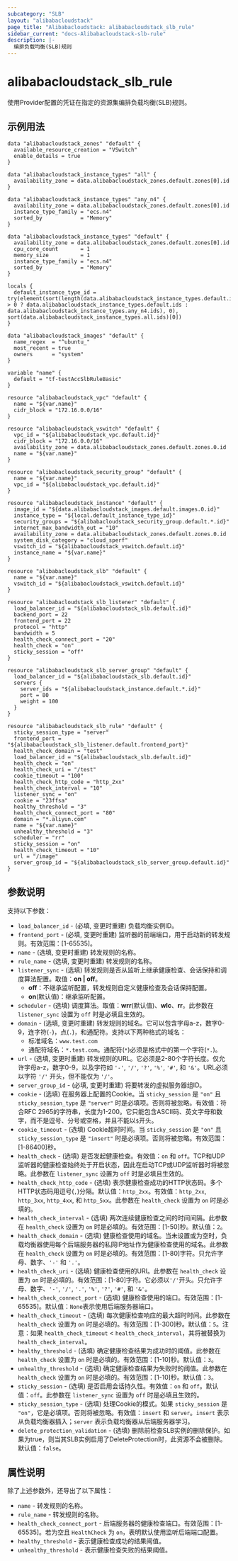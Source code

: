 ```yaml
---
subcategory: "SLB"
layout: "alibabacloudstack"
page_title: "Alibabacloudstack: alibabacloudstack_slb_rule"
sidebar_current: "docs-Alibabacloudstack-slb-rule"
description: |- 
  编排负载均衡(SLB)规则
---
```


# alibabacloudstack_slb_rule

使用Provider配置的凭证在指定的资源集编排负载均衡(SLB)规则。

## 示例用法

```hcl
data "alibabacloudstack_zones" "default" {
  available_resource_creation = "VSwitch"
  enable_details = true
}

data "alibabacloudstack_instance_types" "all" {
  availability_zone = data.alibabacloudstack_zones.default.zones[0].id
}

data "alibabacloudstack_instance_types" "any_n4" {
  availability_zone = data.alibabacloudstack_zones.default.zones[0].id
  instance_type_family = "ecs.n4"
  sorted_by            = "Memory"
}

data "alibabacloudstack_instance_types" "default" {
  availability_zone = data.alibabacloudstack_zones.default.zones[0].id
  cpu_core_count       = 1
  memory_size          = 1
  instance_type_family = "ecs.n4"
  sorted_by            = "Memory"
}

locals {
  default_instance_type_id = try(element(sort(length(data.alibabacloudstack_instance_types.default.instance_types) > 0 ? data.alibabacloudstack_instance_types.default.ids : data.alibabacloudstack_instance_types.any_n4.ids), 0), sort(data.alibabacloudstack_instance_types.all.ids)[0])
}

data "alibabacloudstack_images" "default" {
  name_regex  = "^ubuntu_"
  most_recent = true
  owners      = "system"
}

variable "name" {
  default = "tf-testAccSlbRuleBasic"
}

resource "alibabacloudstack_vpc" "default" {
  name = "${var.name}"
  cidr_block = "172.16.0.0/16"
}

resource "alibabacloudstack_vswitch" "default" {
  vpc_id = "${alibabacloudstack_vpc.default.id}"
  cidr_block = "172.16.0.0/16"
  availability_zone = data.alibabacloudstack_zones.default.zones.0.id
  name = "${var.name}"
}

resource "alibabacloudstack_security_group" "default" {
  name = "${var.name}"
  vpc_id = "${alibabacloudstack_vpc.default.id}"
}

resource "alibabacloudstack_instance" "default" {
  image_id = "${data.alibabacloudstack_images.default.images.0.id}"
  instance_type = "${local.default_instance_type_id}"
  security_groups = "${alibabacloudstack_security_group.default.*.id}"
  internet_max_bandwidth_out = "10"
  availability_zone = data.alibabacloudstack_zones.default.zones.0.id
  system_disk_category = "cloud_sperf"
  vswitch_id = "${alibabacloudstack_vswitch.default.id}"
  instance_name = "${var.name}"
}

resource "alibabacloudstack_slb" "default" {
  name = "${var.name}"
  vswitch_id = "${alibabacloudstack_vswitch.default.id}"
}

resource "alibabacloudstack_slb_listener" "default" {
  load_balancer_id = "${alibabacloudstack_slb.default.id}"
  backend_port = 22
  frontend_port = 22
  protocol = "http"
  bandwidth = 5
  health_check_connect_port = "20"
  health_check = "on"
  sticky_session = "off"
}

resource "alibabacloudstack_slb_server_group" "default" {
  load_balancer_id = "${alibabacloudstack_slb.default.id}"
  servers {
    server_ids = "${alibabacloudstack_instance.default.*.id}"
    port = 80
    weight = 100
  }
}

resource "alibabacloudstack_slb_rule" "default" {
  sticky_session_type = "server"
  frontend_port = "${alibabacloudstack_slb_listener.default.frontend_port}"
  health_check_domain = "test"
  load_balancer_id = "${alibabacloudstack_slb.default.id}"
  health_check = "on"
  health_check_uri = "/test"
  cookie_timeout = "100"
  health_check_http_code = "http_2xx"
  health_check_interval = "10"
  listener_sync = "on"
  cookie = "23ffsa"
  healthy_threshold = "3"
  health_check_connect_port = "80"
  domain = "*.aliyun.com"
  name = "${var.name}"
  unhealthy_threshold = "3"
  scheduler = "rr"
  sticky_session = "on"
  health_check_timeout = "10"
  url = "/image"
  server_group_id = "${alibabacloudstack_slb_server_group.default.id}"
}
```

## 参数说明

支持以下参数：

* `load_balancer_id` - (必填, 变更时重建) 负载均衡实例ID。
* `frontend_port` - (必填, 变更时重建) 监听器的前端端口，用于启动新的转发规则。有效范围：[1-65535]。
* `name` - (选填, 变更时重建) 转发规则的名称。
* `rule_name` - (选填, 变更时重建) 转发规则的名称。
* `listener_sync` - (选填) 转发规则是否从监听上继承健康检查、会话保持和调度算法配置。取值：**on | off**。  
  * **off**：不继承监听配置，转发规则自定义健康检查及会话保持配置。
  * **on**(默认值)：继承监听配置。
* `scheduler` - (选填) 调度算法。取值：**wrr**(默认值)、**wlc**、**rr**。此参数在 `listener_sync` 设置为 `off` 时是必填且生效的。
* `domain` - (选填, 变更时重建) 转发规则的域名。它可以包含字母a-z，数字0-9，连字符(`-`)，点(`.`)，和通配符。支持以下两种格式的域名：
  * 标准域名：`www.test.com`
  * 通配符域名：`*.test.com`。通配符(`*`)必须是格式中的第一个字符(`*.`)。
* `url` - (选填, 变更时重建) 转发规则的URL。它必须是2-80个字符长度。仅允许字母a-z，数字0-9，以及字符如 `'-'`, `'/'`, `'?'`, `'%'`, `'#'`, 和 `'&'`。URL必须以字符 `'/'` 开头，但不能仅为 `'/'`。
* `server_group_id` - (必填, 变更时重建) 将要转发的虚拟服务器组ID。
* `cookie` - (选填) 在服务器上配置的Cookie。当 `sticky_session` 是 `"on"` 且 `sticky_session_type` 是 `"server"` 时是必填项。否则将被忽略。有效值：符合RFC 2965的字符串，长度为1-200。它只能包含ASCII码、英文字母和数字，而不是逗号、分号或空格，并且不能以`$`开头。
* `cookie_timeout` - (选填) Cookie超时时间。当 `sticky_session` 是 `"on"` 且 `sticky_session_type` 是 `"insert"` 时是必填项。否则将被忽略。有效范围：[1-86400]秒。
* `health_check` - (选填) 是否发起健康检查。有效值：`on` 和 `off`。TCP和UDP监听器的健康检查始终处于开启状态，因此在启动TCP或UDP监听器时将被忽略。此参数在 `listener_sync` 设置为 `off` 时是必填且生效的。
* `health_check_http_code` - (选填) 表示健康检查成功的HTTP状态码。多个HTTP状态码用逗号(`,`)分隔。默认值：`http_2xx`。有效值：`http_2xx`, `http_3xx`, `http_4xx`, 和 `http_5xx`。此参数在 `health_check` 设置为 `on` 时是必填的。
* `health_check_interval` - (选填) 两次连续健康检查之间的时间间隔。此参数在 `health_check` 设置为 `on` 时是必填的。有效范围：[1-50]秒。默认值：`2`。
* `health_check_domain` - (选填) 健康检查使用的域名。当未设置或为空时，负载均衡器使用每个后端服务器的私网IP地址作为健康检查使用的域名。此参数在 `health_check` 设置为 `on` 时是必填的。有效范围：[1-80]字符。只允许字母、数字、`'-'` 和 `'.'`。
* `health_check_uri` - (选填) 健康检查使用的URI。此参数在 `health_check` 设置为 `on` 时是必填的。有效范围：[1-80]字符。它必须以`'/'`开头。只允许字母、数字、`'-'`, `'/'`, `'.'`, `'%'`, `'?'`, `'#'`, 和 `'&'`。
* `health_check_connect_port` - (选填) 健康检查使用的端口。有效范围：[1-65535]。默认值：`None`表示使用后端服务器端口。
* `health_check_timeout` - (选填) 每次健康检查响应的最大超时时间。此参数在 `health_check` 设置为 `on` 时是必填的。有效范围：[1-300]秒。默认值：`5`。注意：如果 `health_check_timeout` < `health_check_interval`，其将被替换为 `health_check_interval`。
* `healthy_threshold` - (选填) 确定健康检查结果为成功时的阈值。此参数在 `health_check` 设置为 `on` 时是必填的。有效范围：[1-10]秒。默认值：`3`。
* `unhealthy_threshold` - (选填) 确定健康检查结果为失败时的阈值。此参数在 `health_check` 设置为 `on` 时是必填的。有效范围：[1-10]秒。默认值：`3`。
* `sticky_session` - (选填) 是否启用会话持久性。有效值：`on` 和 `off`。默认值：`off`。此参数在 `listener_sync` 设置为 `off` 时是必填且生效的。
* `sticky_session_type` - (选填) 处理Cookie的模式。如果 `sticky_session` 是 `"on"`，它是必填项。否则将被忽略。有效值：`insert` 和 `server`。`insert` 表示从负载均衡器插入；`server` 表示负载均衡器从后端服务器学习。
* `delete_protection_validation` - (选填) 删除前检查SLB实例的删除保护。如果为true，则当其SLB实例启用了DeleteProtection时，此资源不会被删除。默认值：`false`。

## 属性说明

除了上述参数外，还导出了以下属性：

* `name` - 转发规则的名称。
* `rule_name` - 转发规则的名称。
* `health_check_connect_port` - 后端服务器的健康检查端口。有效范围：[1-65535]。若为空且 `HealthCheck` 为 `on`，表明默认使用监听后端端口配置。
* `healthy_threshold` - 表示健康检查成功的结果阈值。
* `unhealthy_threshold` - 表示健康检查失败的结果阈值。
